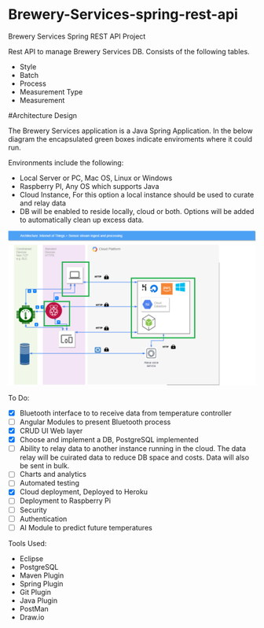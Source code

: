 # Brewery-Services-spring-rest-api
Brewery Services Spring REST API Project

Rest API to manage Brewery Services DB. 
Consists of the following tables.
- Style
- Batch
- Process
- Measurement Type
- Measurement

#Architecture Design

The Brewery Services application is a Java Spring Application. In the below diagram the encapsulated green boxes indicate enviroments where it could run. 

Environments include the following:
- Local Server or PC, Mac OS, Linux or Windows
- Raspberry PI, Any OS which supports Java
- Cloud Instance, For this option a local instance should be used to curate and relay data
- DB will be enabled to reside locally, cloud or both. Options will be added to automatically clean up excess data. 

 ![Architecture Diagram](https://github.com/jslawinsk/brewery-services/blob/master/documentation/BrewTechDiagSpringApp.png)

To Do:
- [X] Bluetooth interface to to receive data from temperature controller
- [ ] Angular Modules to present Bluetooth process
- [X] CRUD UI Web layer
- [X] Choose and implement a DB, PostgreSQL implemented
- [ ] Ability to relay data to another instance running in the cloud. The data relay will be cuirated data to reduce DB space and costs. Data will also be sent in bulk.
- [ ] Charts and analytics
- [ ] Automated testing
- [X] Cloud deployment, Deployed to Heroku
- [ ] Deployment to Raspberry Pi
- [ ] Security
- [ ] Authentication
- [ ] AI Module to predict future temperatures

Tools Used:
- Eclipse
- PostgreSQL
- Maven Plugin 
- Spring Plugin
- Git Plugin
- Java Plugin
- PostMan
- Draw.io
